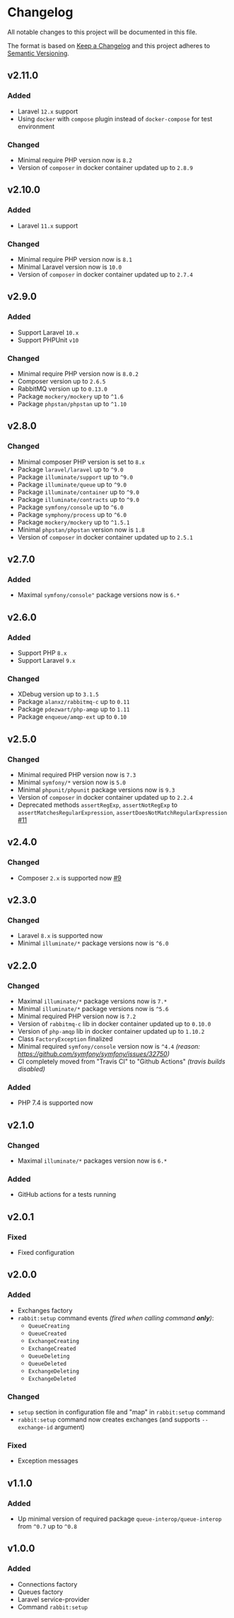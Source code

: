 # Changelog

All notable changes to this project will be documented in this file.

The format is based on [Keep a Changelog][keepachangelog] and this project adheres to [Semantic Versioning][semver].

## v2.11.0

### Added

- Laravel `12.x` support
- Using `docker` with `compose` plugin instead of `docker-compose` for test environment

### Changed

- Minimal require PHP version now is `8.2`
- Version of `composer` in docker container updated up to `2.8.9`

## v2.10.0

### Added

- Laravel `11.x` support

### Changed

- Minimal require PHP version now is `8.1`
- Minimal Laravel version now is `10.0`
- Version of `composer` in docker container updated up to `2.7.4`

## v2.9.0

### Added

- Support Laravel `10.x`
- Support PHPUnit `v10`

### Changed

- Minimal require PHP version now is `8.0.2`
- Composer version up to `2.6.5`
- RabbitMQ version up to `0.13.0`
- Package `mockery/mockery` up to `^1.6`
- Package `phpstan/phpstan` up to `^1.10`

## v2.8.0

### Changed

- Minimal composer PHP version is set to `8.x`
- Package `laravel/laravel` up to `^9.0`
- Package `illuminate/support` up to `^9.0`
- Package `illuminate/queue` up to `^9.0`
- Package `illuminate/container` up to `^9.0`
- Package `illuminate/contracts` up to `^9.0`
- Package `symfony/console` up to `^6.0`
- Package `symphony/process` up to `^6.0`
- Package `mockery/mockery` up to `^1.5.1`
- Minimal `phpstan/phpstan` version now is `1.8`
- Version of `composer` in docker container updated up to `2.5.1`

## v2.7.0

### Added

- Maximal `symfony/console"` package versions now is `6.*`

## v2.6.0

### Added

- Support PHP `8.x`
- Support Laravel `9.x`

### Changed

- XDebug version up to `3.1.5`
- Package `alanxz/rabbitmq-c` up to `0.11`
- Package `pdezwart/php-amqp` up to `1.11`
- Package `enqueue/amqp-ext` up to `0.10`

## v2.5.0

### Changed

- Minimal required PHP version now is `7.3`
- Minimal `symfony/*` version now is `5.0`
- Minimal `phpunit/phpunit` package versions now is `9.3`
- Version of `composer` in docker container updated up to `2.2.4`
- Deprecated methods `assertRegExp`, `assertNotRegExp` to `assertMatchesRegularExpression`, `assertDoesNotMatchRegularExpression` [#11]

[#11]:https://github.com/avto-dev/amqp-rabbit-manager/issues/11

## v2.4.0

### Changed

- Composer `2.x` is supported now [#9]

[#9]:https://github.com/avto-dev/amqp-rabbit-manager/issues/9

## v2.3.0

### Changed

- Laravel `8.x` is supported now
- Minimal `illuminate/*` package versions now is `^6.0`

## v2.2.0

### Changed

- Maximal `illuminate/*` package versions now is `7.*`
- Minimal `illuminate/*` package versions now is `^5.6`
- Minimal required PHP version now is `7.2`
- Version of `rabbitmq-c` lib in docker container updated up to `0.10.0`
- Version of `php-amqp` lib in docker container updated up to `1.10.2`
- Class `FactoryException` finalized
- Minimal required `symfony/console` version now is `^4.4` _(reason: <https://github.com/symfony/symfony/issues/32750>)_
- CI completely moved from "Travis CI" to "Github Actions" _(travis builds disabled)_

### Added

- PHP 7.4 is supported now

## v2.1.0

### Changed

- Maximal `illuminate/*` packages version now is `6.*`

### Added

- GitHub actions for a tests running

## v2.0.1

### Fixed

- Fixed configuration

## v2.0.0

### Added

- Exchanges factory
- `rabbit:setup` command events _(fired when calling command **only**)_:
  - `QueueCreating`
  - `QueueCreated`
  - `ExchangeCreating`
  - `ExchangeCreated`
  - `QueueDeleting`
  - `QueueDeleted`
  - `ExchangeDeleting`
  - `ExchangeDeleted`

### Changed

- `setup` section in configuration file and "map" in `rabbit:setup` command
- `rabbit:setup` command now creates exchanges (and supports `--exchange-id` argument)

### Fixed

- Exception messages

## v1.1.0

### Added

- Up minimal version of required package `queue-interop/queue-interop` from `^0.7` up to `^0.8`

## v1.0.0

### Added

- Connections factory
- Queues factory
- Laravel service-provider
- Command `rabbit:setup`

[keepachangelog]:https://keepachangelog.com/en/1.0.0/
[semver]:https://semver.org/spec/v2.0.0.html
